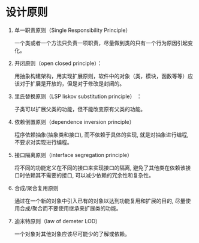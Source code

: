 # 设计原则

1. 单一职责原则（Single Responsibility Principle）
    
    一个类或者一个方法只负责一项职责，尽量做到类的只有一个行为原因引起变化。

2. 开闭原则（open closed principle）：
    
    用抽象构建架构，用实现扩展原则，软件中的对象（类，模块，函数等等）应该对于扩展是开放的，但是对于修改是封闭的。
   
3. 里氏替换原则（LSP liskov substitution principle） ：
    
    子类可以扩展父类的功能，但不能改变原有父类的功能。
   
4. 依赖倒置原则（dependence inversion principle） 
    
    程序依赖抽象(抽象类和接口), 而不依赖于具体的实现, 就是对抽象进行编程, 不要求对实现进行编程。
        
5. 接口隔离原则（interface segregation principle） 
    
    将不同的功能定义在不同的接口来实现接口的隔离, 避免了其他类在依赖该接口时依赖其不需要的接口, 可以减少依赖的冗余性和复杂性。
       
6. 合成/聚合复用原则 
    
    通过在一个新的对象中引入已有的对象以达到功能复用和扩展的目的, 尽量使用合成/聚合而不要使用继承来扩展类的功能。

7. 迪米特原则（law of demeter LOD） 
   
   一个对象对其他对象应该尽可能少的了解或依赖。